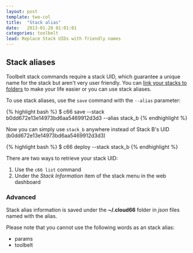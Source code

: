```yaml
---
layout: post
template: two-col
title:  "Stack alias"
date:   2013-01-28 01:01:01
categories: toolbelt
lead: Replace Stack UIDs with friendly names
---
```


## Stack aliases
Toolbelt stack commands require a stack UID, which guarantee a unique name for the stack but aren't very user friendly. You can [link your stacks to folders](/toolbelt/stack-links.html) to make your life easier or you can use stack aliases.

To use stack aliases, use the `save` command with the `--alias` parameter:

{% highlight bash %}
$ c66 save --stack b0dd672e13e14973bd6aa5469912d3d3 --alias stack_b
{% endhighlight %}

Now you can simply use `stack_b` anywhere instead of Stack B's UID (b0dd672e13e14973bd6aa5469912d3d3)

{% highlight bash %}
$ c66 deploy --stack stack_b
{% endhighlight %}

There are two ways to retrieve your stack UID:

1. Use the `c66 list` command
2. Under the <i>Stack Information</i> item of the stack menu in the web dashboard

<div class="notice">
	<h3>Advanced</h3>
	<p>Stack alias information is saved under the <b>~/.cloud66</b> folder in <i>json</i> files named with the alias.</p>
</div>

Please note that you cannot use the following words as an stack alias:

* params
* toolbelt
